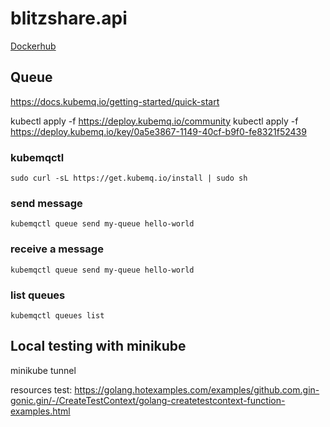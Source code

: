 # blitzshare.api

[Dockerhub](https://hub.docker.com/repository/docker/iamkimchi/blitzshare.api)

## Queue
https://docs.kubemq.io/getting-started/quick-start

kubectl apply -f https://deploy.kubemq.io/community
kubectl apply -f https://deploy.kubemq.io/key/0a5e3867-1149-40cf-b9f0-fe8321f52439

### kubemqctl
```
sudo curl -sL https://get.kubemq.io/install | sudo sh
```

### send message
```
kubemqctl queue send my-queue hello-world
```

### receive a message
```
kubemqctl queue send my-queue hello-world
```

### list queues 
```
kubemqctl queues list
```


## Local testing with minikube

minikube tunnel


resources
test: https://golang.hotexamples.com/examples/github.com.gin-gonic.gin/-/CreateTestContext/golang-createtestcontext-function-examples.html